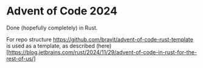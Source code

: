 # Advent of Code 2024

Done (hopefully completely) in Rust.

For repo structure https://github.com/bravit/advent-of-code-rust-template is used as a template,
as described (here)[https://blog.jetbrains.com/rust/2024/11/29/advent-of-code-in-rust-for-the-rest-of-us/]
